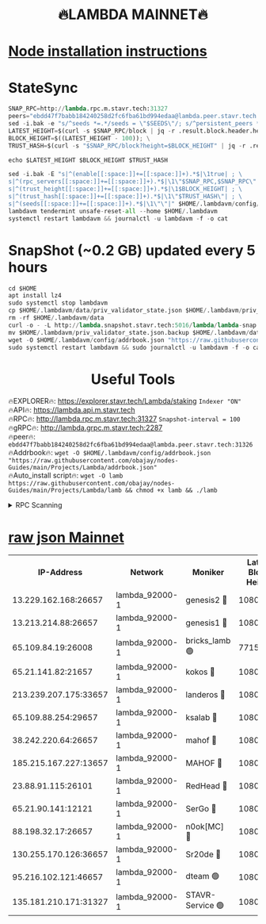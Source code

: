 <h1 align="center"> 🔥LAMBDA MAINNET🔥</h1>


[Node installation instructions](https://github.com/obajay/nodes-Guides/tree/main/Projects/Lambda)
=


# StateSync
```python
SNAP_RPC=http://lambda.rpc.m.stavr.tech:31327
peers="ebdd47f7babb184240258d2fc6fba61bd994edaa@lambda.peer.stavr.tech:31326" 
sed -i.bak -e "s/^seeds *=.*/seeds = \"$SEEDS\"/; s/^persistent_peers *=.*/persistent_peers = \"$PEERS\"/" $HOME/.lambdavm/config/config.toml
LATEST_HEIGHT=$(curl -s $SNAP_RPC/block | jq -r .result.block.header.height); \
BLOCK_HEIGHT=$((LATEST_HEIGHT - 100)); \
TRUST_HASH=$(curl -s "$SNAP_RPC/block?height=$BLOCK_HEIGHT" | jq -r .result.block_id.hash)

echo $LATEST_HEIGHT $BLOCK_HEIGHT $TRUST_HASH

sed -i.bak -E "s|^(enable[[:space:]]+=[[:space:]]+).*$|\1true| ; \
s|^(rpc_servers[[:space:]]+=[[:space:]]+).*$|\1\"$SNAP_RPC,$SNAP_RPC\"| ; \
s|^(trust_height[[:space:]]+=[[:space:]]+).*$|\1$BLOCK_HEIGHT| ; \
s|^(trust_hash[[:space:]]+=[[:space:]]+).*$|\1\"$TRUST_HASH\"| ; \
s|^(seeds[[:space:]]+=[[:space:]]+).*$|\1\"\"|" $HOME/.lambdavm/config/config.toml
lambdavm tendermint unsafe-reset-all --home $HOME/.lambdavm
systemctl restart lambdavm && journalctl -u lambdavm -f -o cat

```
# SnapShot (~0.2 GB) updated every 5 hours
```python
cd $HOME
apt install lz4
sudo systemctl stop lambdavm
cp $HOME/.lambdavm/data/priv_validator_state.json $HOME/.lambdavm/priv_validator_state.json.backup
rm -rf $HOME/.lambdavm/data
curl -o - -L http://lambda.snapshot.stavr.tech:5016/lambda/lambda-snap.tar.lz4 | lz4 -c -d - | tar -x -C $HOME/.lambdavm --strip-components 2
mv $HOME/.lambdavm/priv_validator_state.json.backup $HOME/.lambdavm/data/priv_validator_state.json
wget -O $HOME/.lambdavm/config/addrbook.json "https://raw.githubusercontent.com/obajay/nodes-Guides/main/Projects/Lambda/addrbook.json"
sudo systemctl restart lambdavm && sudo journalctl -u lambdavm -f -o cat
```
 <h1 align="center"> Useful Tools</h1>

🔥EXPLORER🔥:      https://explorer.stavr.tech/Lambda/staking	        `Indexer "ON"` \
🔥API🔥: 			 		 https://lambda.api.m.stavr.tech \
🔥RPC🔥:           http://lambda.rpc.m.stavr.tech:31327	              `Snapshot-interval = 100` \
🔥gRPC🔥:          http://lambda.grpc.m.stavr.tech:2287 \
🔥peer🔥:					 `ebdd47f7babb184240258d2fc6fba61bd994edaa@lambda.peer.stavr.tech:31326` \
🔥Addrbook🔥:    ```wget -O $HOME/.lambdavm/config/addrbook.json "https://raw.githubusercontent.com/obajay/nodes-Guides/main/Projects/Lambda/addrbook.json"``` \
🔥Auto_install script🔥: ```wget -O lamb https://raw.githubusercontent.com/obajay/nodes-Guides/main/Projects/Lambda/lamb && chmod +x lamb && ./lamb```


<details>
<summary>RPC Scanning</summary>

<h2 align="center"> We scan nodes in real time every 4 hours. And we provide the final result of RPC endpoints.
We cannot influence the operation of these nodes in any way. </h2>


```python
If Voting Power is higher than 0 --> then the Node is a validator of the network and may be subject to attack and be a potential threat to the chain.
```
```python
We marked such validators with a red symbol
```

</details>

[raw json Mainnet](https://rpc-check.lambm.stavr.tech/lambm/rpc-lambm-result.json)
=


<table><tr><th>IP-Address</th><th>Network</th><th>Moniker</th><th>Latest Block Height</th><th>Earliest Block Height</th><th>Catching Up</th><th>Tx Index</th><th>Voting Power</th><th>Scan Time</th></tr><tr><td>13.229.162.168:26657</td><td>lambda_92000-1</td><td>genesis2 🔴</td><td>10801534</td><td>1</td><td>False</td><td>on</td><td>16647211</td><td>2023-12-28T08:47:39.826818466UTC</td></tr><tr><td>13.213.214.88:26657</td><td>lambda_92000-1</td><td>genesis1 🔴</td><td>10801535</td><td>1</td><td>False</td><td>on</td><td>107835</td><td>2023-12-28T08:47:44.240674756UTC</td></tr><tr><td>65.109.84.19:26008</td><td>lambda_92000-1</td><td>bricks_lamb 🟢</td><td>7715743</td><td>7581001</td><td>False</td><td>on</td><td>0</td><td>2023-12-28T08:47:53.487546131UTC</td></tr><tr><td>65.21.141.82:21657</td><td>lambda_92000-1</td><td>kokos 🔴</td><td>10801536</td><td>7716001</td><td>False</td><td>off</td><td>546765</td><td>2023-12-28T08:47:46.716891230UTC</td></tr><tr><td>213.239.207.175:33657</td><td>lambda_92000-1</td><td>landeros 🔴</td><td>10801533</td><td>8136001</td><td>False</td><td>off</td><td>1251365</td><td>2023-12-28T08:47:34.165855362UTC</td></tr><tr><td>65.109.88.254:29657</td><td>lambda_92000-1</td><td>ksalab 🔴</td><td>10801536</td><td>8715001</td><td>False</td><td>on</td><td>504492</td><td>2023-12-28T08:47:49.760111597UTC</td></tr><tr><td>38.242.220.64:26657</td><td>lambda_92000-1</td><td>mahof 🔴</td><td>10801531</td><td>10131001</td><td>False</td><td>off</td><td>770350</td><td>2023-12-28T08:47:27.314660641UTC</td></tr><tr><td>185.215.167.227:13657</td><td>lambda_92000-1</td><td>MAHOF 🔴</td><td>10801535</td><td>10134001</td><td>False</td><td>on</td><td>2051510</td><td>2023-12-28T08:47:43.245029455UTC</td></tr><tr><td>23.88.91.115:26101</td><td>lambda_92000-1</td><td>RedHead 🔴</td><td>10801533</td><td>10701533</td><td>False</td><td>off</td><td>553202</td><td>2023-12-28T08:47:34.843580245UTC</td></tr><tr><td>65.21.90.141:12121</td><td>lambda_92000-1</td><td>SerGo 🔴</td><td>10801536</td><td>10701536</td><td>False</td><td>off</td><td>10571737</td><td>2023-12-28T08:47:50.123119699UTC</td></tr><tr><td>88.198.32.17:26657</td><td>lambda_92000-1</td><td>n0ok[MC] 🔴</td><td>10801537</td><td>10701537</td><td>False</td><td>off</td><td>1578630</td><td>2023-12-28T08:47:53.097521438UTC</td></tr><tr><td>130.255.170.126:36657</td><td>lambda_92000-1</td><td>Sr20de 🔴</td><td>10801533</td><td>10715001</td><td>False</td><td>off</td><td>671452</td><td>2023-12-28T08:47:34.590052259UTC</td></tr><tr><td>95.216.102.121:46657</td><td>lambda_92000-1</td><td>dteam 🟢</td><td>10801536</td><td>10791001</td><td>False</td><td>off</td><td>0</td><td>2023-12-28T08:47:49.400593998UTC</td></tr><tr><td>135.181.210.171:31327</td><td>lambda_92000-1</td><td>STAVR-Service 🟢</td><td>10801536</td><td>10801001</td><td>False</td><td>on</td><td>0</td><td>2023-12-28T08:47:49.079820222UTC</td></tr></table>
